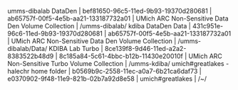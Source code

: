umms-dibalab DataDen                                         | bef81650-96c5-11ed-9b93-19370d280681 | ab65757f-00f5-4e5b-aa21-133187732a01 | UMich ARC Non-Sensitive Data Den Volume Collection   | /umms-dibalab/
kdiba DataDen Data                                           | 431c951e-96c6-11ed-9b93-19370d280681 | ab65757f-00f5-4e5b-aa21-133187732a01 | UMich ARC Non-Sensitive Data Den Volume Collection   | /umms-dibalab/Data/
KDIBA Lab Turbo                                              | 8ce139f8-9d46-11ed-a2a2-8383522b48d9 | 8c185a84-5c61-4bbc-b12b-11430e20010f | UMich ARC Non-Sensitive Turbo Volume Collection      | /umms-kdiba/
umich#greatlakes - halechr home folder                       | b0569b9c-2558-11ec-a0a7-6b21ca6daf73 | e0370902-9f48-11e9-821b-02b7a92d8e58 | umich#greatlakes                                     | /~/
